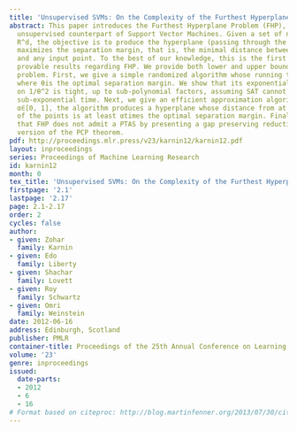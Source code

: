 ```yaml
---
title: 'Unsupervised SVMs: On the Complexity of the Furthest Hyperplane Problem'
abstract: This paper introduces the Furthest Hyperplane Problem (FHP), which is an
  unsupervised counterpart of Support Vector Machines. Given a set of n points in
  R^d, the objective is to produce the hyperplane (passing through the origin) which
  maximizes the separation margin, that is, the minimal distance between the hyperplane
  and any input point. To the best of our knowledge, this is the first paper achieving
  provable results regarding FHP. We provide both lower and upper bounds to this NP-hard
  problem. First, we give a simple randomized algorithm whose running time is n^O(1/θ^2)
  where θis the optimal separation margin. We show that its exponential dependency
  on 1/θ^2 is tight, up to sub-polynomial factors, assuming SAT cannot be solved in
  sub-exponential time. Next, we give an efficient approximation algorithm. For any
  α∈[0, 1], the algorithm produces a hyperplane whose distance from at least 1 - 3αfraction
  of the points is at least αtimes the optimal separation margin. Finally, we show
  that FHP does not admit a PTAS by presenting a gap preserving reduction from a particular
  version of the PCP theorem.
pdf: http://proceedings.mlr.press/v23/karnin12/karnin12.pdf
layout: inproceedings
series: Proceedings of Machine Learning Research
id: karnin12
month: 0
tex_title: 'Unsupervised SVMs: On the Complexity of the Furthest Hyperplane Problem'
firstpage: '2.1'
lastpage: '2.17'
page: 2.1-2.17
order: 2
cycles: false
author:
- given: Zohar
  family: Karnin
- given: Edo
  family: Liberty
- given: Shachar
  family: Lovett
- given: Roy
  family: Schwartz
- given: Omri
  family: Weinstein
date: 2012-06-16
address: Edinburgh, Scotland
publisher: PMLR
container-title: Proceedings of the 25th Annual Conference on Learning Theory
volume: '23'
genre: inproceedings
issued:
  date-parts:
  - 2012
  - 6
  - 16
# Format based on citeproc: http://blog.martinfenner.org/2013/07/30/citeproc-yaml-for-bibliographies/
---
```

